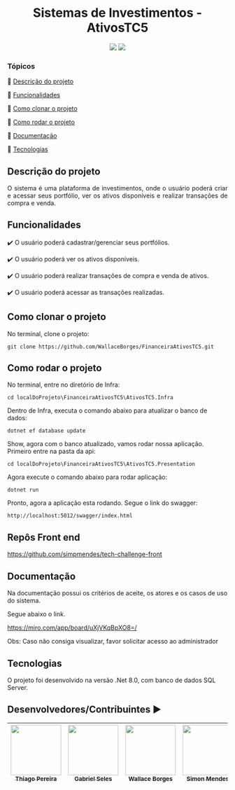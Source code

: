 <h1 align="center"> Sistemas de Investimentos - AtivosTC5  </h1> 

<p align="center">
  <img src="http://img.shields.io/static/v1?label=TESTES&message=%3E100&color=GREEN&style=for-the-badge"/>
   <img src="http://img.shields.io/static/v1?label=STATUS&message=CONCLUIDO&color=GREEN&style=for-the-badge"/>
</p>

### Tópicos 

:small_blue_diamond: [Descrição do projeto](#descrição-do-projeto)

:small_blue_diamond: [Funcionalidades](#funcionalidades)

:small_blue_diamond: [Como clonar o projeto](#como-clonar-o-projeto)

:small_blue_diamond: [Como rodar o projeto](#como-rodar-o-projeto)

:small_blue_diamond: [Documentação](#documentação)

:small_blue_diamond: [Tecnologias](#tecnologias)

## Descrição do projeto 

<p align="justify">
  O sistema é uma plataforma de investimentos, onde o usuário poderá criar e acessar seus portfólio, ver os ativos disponíveis e realizar transações de compra e venda.
</p>

## Funcionalidades

:heavy_check_mark: O usuário poderá cadastrar/gerenciar seus portfólios.

:heavy_check_mark: O usuário poderá ver os ativos disponíveis.

:heavy_check_mark: O usuário poderá realizar transações de compra e venda de ativos.

:heavy_check_mark: O usuário poderá acessar as transações realizadas.

## Como clonar o projeto

No terminal, clone o projeto: 
```
git clone https://github.com/WallaceBorges/FinanceiraAtivosTC5.git
```

## Como rodar o projeto

No terminal, entre no diretório de Infra:
```
cd localDoProjeto\FinanceiraAtivosTC5\AtivosTC5.Infra
```

Dentro de Infra, executa o comando abaixo para atualizar o banco de dados:
```
dotnet ef database update
```

Show, agora com o banco atualizado, vamos rodar nossa aplicação.
Primeiro entre na pasta da api:
```
cd localDoProjeto\FinanceiraAtivosTC5\AtivosTC5.Presentation
```

Agora execute o comando abaixo para rodar aplicação:
```
dotnet run
```

Pronto, agora a aplicação esta rodando. Segue o link do swagger:
```
http://localhost:5012/swagger/index.html
```

## Repôs Front end
https://github.com/simpmendes/tech-challenge-front

## Documentação

Na documentação possui os critérios de aceite, os atores e os casos de uso do sistema.

Segue abaixo o link.

https://miro.com/app/board/uXjVKqBpXO8=/

Obs: Caso não consiga visualizar, favor solicitar acesso ao administrador

## Tecnologias

O projeto foi desenvolvido na versão .Net 8.0, com banco de dados SQL Server.

## Desenvolvedores/Contribuintes :arrow_forward:

| [<img src="https://avatars.githubusercontent.com/u/31574481?s=400&u=c256fa50a65feb93d2b537776c538304f1ba6efe&v=4" width=115><br><sub>Thiago Pereira</sub>](https://github.com/TSP17) |  [<img src="https://avatars.githubusercontent.com/u/17633740?v=4" width=115><br><sub>Gabriel Seles</sub>](https://github.com/SelesGabriel) |  [<img src="https://avatars.githubusercontent.com/u/46162170?v=4" width=115><br><sub>Wallace Borges</sub>](https://github.com/WallaceBorges) |[<img src="https://avatars.githubusercontent.com/u/77901483?v=4" width=115><br><sub>Simon Mendes</sub>](https://github.com/simpmendes) |
| :---: | :---: | :---: | :---: 
